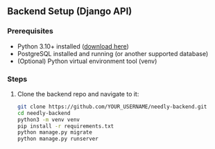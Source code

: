 ## Backend Setup (Django API)

### Prerequisites

- Python 3.10+ installed ([download here](https://www.python.org/downloads/))
- PostgreSQL installed and running (or another supported database)
- (Optional) Python virtual environment tool (venv)

### Steps

1. Clone the backend repo and navigate to it:

   ```bash
   git clone https://github.com/YOUR_USERNAME/needly-backend.git
   cd needly-backend
   python3 -m venv venv
   pip install -r requirements.txt
   python manage.py migrate
   python manage.py runserver
